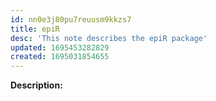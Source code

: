 ```yaml
---
id: nn0e3j80pu7reuusm9kkzs7
title: epiR
desc: 'This note describes the epiR package'
updated: 1695453282829
created: 1695031854655
---
```


**Description:**

